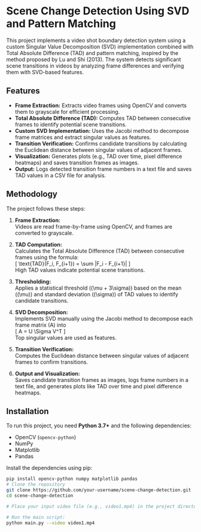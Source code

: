# Scene Change Detection Using SVD and Pattern Matching

This project implements a video shot boundary detection system using a custom Singular Value Decomposition (SVD) implementation combined with Total Absolute Difference (TAD) and pattern matching, inspired by the method proposed by Lu and Shi (2013). The system detects significant scene transitions in videos by analyzing frame differences and verifying them with SVD-based features.

## Features

- **Frame Extraction:** Extracts video frames using OpenCV and converts them to grayscale for efficient processing.
- **Total Absolute Difference (TAD):** Computes TAD between consecutive frames to identify potential scene transitions.
- **Custom SVD Implementation:** Uses the Jacobi method to decompose frame matrices and extract singular values as features.
- **Transition Verification:** Confirms candidate transitions by calculating the Euclidean distance between singular values of adjacent frames.
- **Visualization:** Generates plots (e.g., TAD over time, pixel difference heatmaps) and saves transition frames as images.
- **Output:** Logs detected transition frame numbers in a text file and saves TAD values in a CSV file for analysis.

## Methodology

The project follows these steps:

1. **Frame Extraction:**  
   Videos are read frame-by-frame using OpenCV, and frames are converted to grayscale.

2. **TAD Computation:**  
   Calculates the Total Absolute Difference (TAD) between consecutive frames using the formula:  
   \[
   \text{TAD}(F_i, F_{i+1}) = \sum |F_i - F_{i+1}|
   \]  
   High TAD values indicate potential scene transitions.

3. **Thresholding:**  
   Applies a statistical threshold \((\mu + 3\sigma)\) based on the mean \((\mu)\) and standard deviation \((\sigma)\) of TAD values to identify candidate transitions.

4. **SVD Decomposition:**  
   Implements SVD manually using the Jacobi method to decompose each frame matrix \(A\) into  
   \[
   A = U \Sigma V^T
   \]  
   Top singular values are used as features.

5. **Transition Verification:**  
   Computes the Euclidean distance between singular values of adjacent frames to confirm transitions.

6. **Output and Visualization:**  
   Saves candidate transition frames as images, logs frame numbers in a text file, and generates plots like TAD over time and pixel difference heatmaps.

## Installation

To run this project, you need **Python 3.7+** and the following dependencies:

- OpenCV (`opencv-python`)
- NumPy
- Matplotlib
- Pandas

Install the dependencies using pip:

```bash
pip install opencv-python numpy matplotlib pandas
# Clone the repository
git clone https://github.com/your-username/scene-change-detection.git
cd scene-change-detection

# Place your input video file (e.g., video1.mp4) in the project directory.

# Run the main script:
python main.py --video video1.mp4
